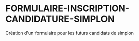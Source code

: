 # FORMULAIRE-INSCRIPTION-CANDIDATURE-SIMPLON
Création d'un formulaire pour les futurs candidats de simplon
